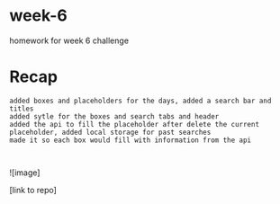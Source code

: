 # week-6

homework for week 6 challenge

# Recap

```
added boxes and placeholders for the days, added a search bar and titles
added sytle for the boxes and search tabs and header
added the api to fill the placeholder after delete the current placeholder, added local storage for past searches
made it so each box would fill with information from the api



```

![image]



[link to repo] 
